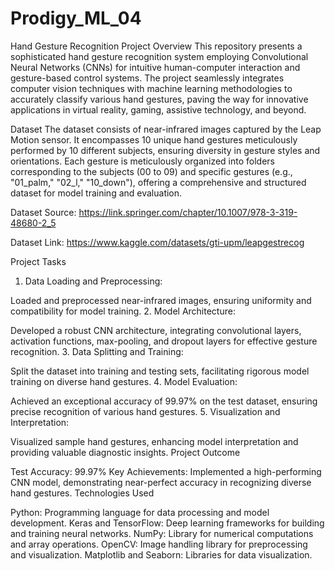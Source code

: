 # Prodigy_ML_04

Hand Gesture Recognition Project
Overview This repository presents a sophisticated hand gesture recognition system employing Convolutional Neural Networks (CNNs) for intuitive human-computer interaction and gesture-based control systems. The project seamlessly integrates computer vision techniques with machine learning methodologies to accurately classify various hand gestures, paving the way for innovative applications in virtual reality, gaming, assistive technology, and beyond.

Dataset The dataset consists of near-infrared images captured by the Leap Motion sensor. It encompasses 10 unique hand gestures meticulously performed by 10 different subjects, ensuring diversity in gesture styles and orientations. Each gesture is meticulously organized into folders corresponding to the subjects (00 to 09) and specific gestures (e.g., "01_palm," "02_l," "10_down"), offering a comprehensive and structured dataset for model training and evaluation.

Dataset Source: https://link.springer.com/chapter/10.1007/978-3-319-48680-2_5

Dataset Link: https://www.kaggle.com/datasets/gti-upm/leapgestrecog

Project Tasks

1. Data Loading and Preprocessing:

Loaded and preprocessed near-infrared images, ensuring uniformity and compatibility for model training.
2. Model Architecture:

Developed a robust CNN architecture, integrating convolutional layers, activation functions, max-pooling, and dropout layers for effective gesture recognition.
3. Data Splitting and Training:

Split the dataset into training and testing sets, facilitating rigorous model training on diverse hand gestures.
4. Model Evaluation:

Achieved an exceptional accuracy of 99.97% on the test dataset, ensuring precise recognition of various hand gestures.
5. Visualization and Interpretation:

Visualized sample hand gestures, enhancing model interpretation and providing valuable diagnostic insights.
Project Outcome

Test Accuracy: 99.97%
Key Achievements: Implemented a high-performing CNN model, demonstrating near-perfect accuracy in recognizing diverse hand gestures.
Technologies Used

Python: Programming language for data processing and model development.
Keras and TensorFlow: Deep learning frameworks for building and training neural networks.
NumPy: Library for numerical computations and array operations.
OpenCV: Image handling library for preprocessing and visualization.
Matplotlib and Seaborn: Libraries for data visualization.

